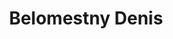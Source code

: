 ---
layout: page
title: Belomestny Denis
inline: true
category: collaborator
position: Prof. Duisburg-Essen University
picture: false
---